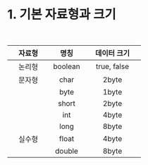 # **1. 기본 자료형과 크기**

<br>

|&nbsp;&nbsp;&nbsp;&nbsp;자료형&nbsp;&nbsp;&nbsp;&nbsp;|&nbsp;&nbsp;&nbsp;&nbsp;명칭&nbsp;&nbsp;&nbsp;&nbsp;|&nbsp;&nbsp;&nbsp;&nbsp;데이터 크기&nbsp;&nbsp;&nbsp;&nbsp;|
|:--------:|:-----:|:---------:|
|논리형|boolean|true, false|
|문자형|char|2byte|
|     |byte|1byte|
|     |short|2byte|
|     |int|4byte|
|     |long|8byte|
|실수형|float|4byte|
|     |double|8byte|



